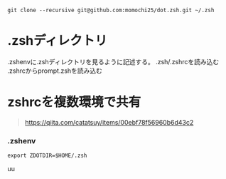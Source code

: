```git clone
git clone --recursive git@github.com:momochi25/dot.zsh.git ~/.zsh
```

# .zshディレクトリ
.zshenvに.zshディレクトリを見るように記述する。
.zsh/.zshrcを読み込む
.zshrcからprompt.zshを読み込む



# zshrcを複数環境で共有

> https://qiita.com/catatsuy/items/00ebf78f56960b6d43c2

### .zshenv
```zshenv
export ZDOTDIR=$HOME/.zsh
```

uu
